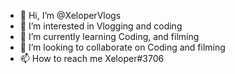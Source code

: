 - 👋 Hi, I’m @XeloperVlogs
- 👀 I’m interested in Vlogging and coding
- 🌱 I’m currently learning Coding, and filming
- 💞️ I’m looking to collaborate on Coding and filming
- 📫 How to reach me  Xeloper#3706
